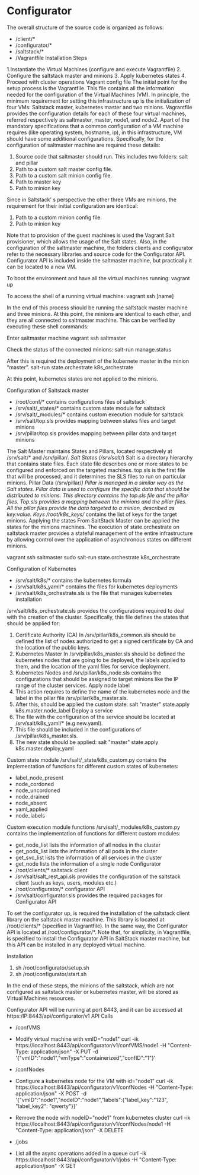 # Configurator
The overall structure of the source code is organized as follows:
* /client/*
* /configurator/*
* /saltstack/*
* /Vagrantfile
Installation Steps


1.Instantiate the Virtual Machines (configure and execute Vagrantfile)
2. Configure the saltstack master and minions
3. Apply kubernetes states
4. Proceed with cluster operations
Vagrant config file
The initial point for the setup process is the Vagrantfile. This file contains all the information needed for the configuration of the Virtual Machines (VM). 
In principle, the minimum requirement for setting this infrastructure up is the initialization of four VMs: Saltstack master, kubernetes master and two minions. Vagrantfile provides the configuration details for each of these four virtual machines, referred respectively as saltmaster, master, node1, and node2.
Apart of the mandatory specifications that a common configuration of a VM machine requires (like operating system, hostname, ip), in this infrastructure, VM should have some additional configurations. 
Specifically, for the configuration of saltmaster machine are required these details:
1. Source code that saltmaster should run. This includes two folders: salt and pillar
2. Path to a custom salt master config file.
3. Path to a custom salt minion config file.
4. Path to master key
5. Path to minion key


Since in Saltstack’ s perspective the other three VMs are minions, the requirement for their initial configuration are identical:
1. Path to a custom minion config file.
2. Path to minion key


Note that to provision of the guest machines is used the Vagrant Salt provisioner, which allows the usage of the Salt states.
Also, in the configuration of the saltmaster machine, the folders clients and configurator refer to the necessary libraries and source code for the Configurator API. Configurator API is included inside the saltmaster machine, but practically it can be located to a new VM.


To boot the environment and have all the virtual machines running:
vagrant up


To access the shell of a running virtual machine:
vagrant ssh [name]


In the end of this process should be running the saltstack master machine and three minions. At this point, the minions are identical to each other, and they are all connected to saltmaster machine. This can be verified by executing these shell commands:


Enter saltmaster machine
vagrant ssh saltmaster


Check the status of the connected minions:
salt-run manage.status


After this is required the deployment of the kubernete master in the minion “master”.
salt-run state.orchestrate k8s_orchestrate


At this point, kubernetes states are not applied to the minions.


Configuration of Saltstack master
* /root/conf/* contains configurations files of saltstack
* /srv/salt/_states/* contains custom state module for saltstack
* /srv/salt/_modules/* contains custom execution module for saltstack
* /srv/salt/top.sls provides mapping between states files and target minions
* /srv/pillar/top.sls provides mapping between pillar data and target minions


The Salt Master maintains States and Pillars, located respectively at /srv/salt/* and /srv/pillar/*.
Salt States (/srv/salt/*)
Salt is a directory hierarchy that contains state files. Each state file describes one or more states to be configured and enforced on the targeted machines. 
top.sls is the first file that will be processed, and it determines the SLS files to run on particular minions.
Pillar Data (/srv/pillar/*)
Pillar is managed in a similar way as the Salt states. Pillar data is used to configure the specific data that should be distributed to minions. 
This directory contains the top.sls file and the pillar files. Top.sls provides a mapping between the minions and the pillar files. All the pillar files provide the data targeted to a minion, described as key:value.
Keys
/root/k8s_keys/* contains the list of keys for the target minions.
Applying the states
From SaltStack Master can be applied the states for the minions machines. 
The execution of state.orchestrate on saltstack master provides a stateful management of the entire infrastructure by allowing control over the application of asynchronous states on different minions.


vagrant ssh saltmaster
sudo salt-run state.orchestrate k8s_orchestrate


Configuration of Kubernetes 
* /srv/salt/k8s/* contains the kubernetes formula
* /srv/salt/k8s_yaml/* contains the files for kubernetes deployments
* /srv/salt/k8s_orchestrate.sls is the file that manages kubernetes installation


/srv/salt/k8s_orchestrate.sls provides the configurations required to deal with the creation of the cluster. Specifically, this file defines the states that should be applied for:
1. Certificate Authority (CA)
In /srv/pillar/k8s_common.sls should be defined the list of nodes authorized to get a signed certificate by CA and the location of the public keys.
1. Kubernetes Master
In /srv/pillar/k8s_master.sls should be defined the kubernetes nodes that are going to be deployed, the labels applied to them, and the location of the yaml files for service deployment.
1. Kubernetes Nodes
and /srv/pillar/k8s_node.sls contains the configurations that should be assigned to target minions like the IP range of the cluster services.
Apply node label
1. This action requires to define the name of the kubernetes node and the label in the pillar file /srv/pillar/k8s_master.sls.
2. After this, should be applied the custom state: salt "master" state.apply k8s.master.node_label 
Deploy a service
1. The file with the configuration of the service should be located at /srv/salt/k8s_yaml/* (e.g new.yaml).
2. This file should be included in the configurations of /srv/pillar/k8s_master.sls.
3. The new state should be applied: salt "master" state.apply k8s.master.deploy_yaml


Custom state module
/srv/salt/_state/k8s_custom.py contains the implementation of functions for different custom states of kubernetes:


* label_node_present
* node_cordoned
* node_uncordoned
* node_drained
* node_absent
* yaml_applied
* node_labels


Custom execution module functions
/srv/salt/_modules/k8s_custom.py contains the implementation of functions for different custom modules:


* get_node_list lists the information of all nodes in the cluster
* get_pods_list lists the information of all pods in the cluster
* get_svc_list lists the information of all services in the cluster
* get_node lists the information of a single node
Configurator
* /root/clients/* saltstack client 
* /srv/salt/salt_rest_api.sls provides the configuration of the saltstack client (such as keys, users, modules etc.)
* /root/configurator/* configurator API 
* /srv/salt/configurator.sls provides the required packages for Configurator API


To set the configurator up, is required the installation of the saltstack client library on the saltstack master machine. This library is located at /root/clients/* (specified in Vagrantfile).
In the same way, the Configurator API is located at /root/configurator/*. Note that, for simplicity, in Vagrantfile, is specified to install the Configurator API in SaltStack master machine, but this API can be installed in any deployed virtual machine.


Installation


1. sh /root/configurator/setup.sh
2. sh /root/configurator/start.sh


In the end of these steps, the minions of the saltstack, which are not configured as saltstack master or kubernetes master, will be stored as Virtual Machines resources.


Configurator API will be running at port 8443, and it can be accessed at https:/IP:8443/api/configurator/v1
API Calls
* /confVMS
* Modify virtual machine with vmID="node1"
curl -ik https://localhost:8443/api/configurator/v1/confVMS/node1 -H "Content-Type: application/json" -X PUT -d '{"vmID":"node1","vmType":"containerized","confID":"1"}'
* /confNodes
* Configure a kubernetes node for the VM with id="node1"
curl -ik https://localhost:8443/api/configurator/v1/confNodes -H "Content-Type: application/json" -X POST -d '{"vmID":"node1","nodeID":"node1","labels":{"label_key":"123", "label_key2": "qwerty"}}'


* Remove the node with nodeID="node1" from kubernetes cluster
curl -ik https://localhost:8443/api/configurator/v1/confNodes/node1 -H "Content-Type: application/json" -X DELETE
* /jobs
* List all the async operations added in a queue
curl -ik https://localhost:8443/api/configurator/v1/jobs -H "Content-Type: application/json" -X GET
